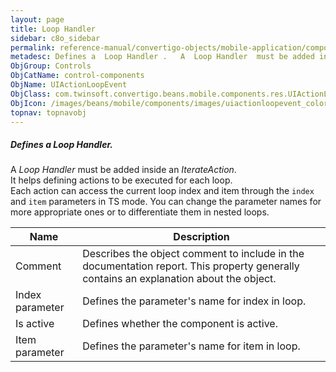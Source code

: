 ```yaml
---
layout: page
title: Loop Handler
sidebar: c8o_sidebar
permalink: reference-manual/convertigo-objects/mobile-application/components/control-components/loop-handler/
metadesc: Defines a  Loop Handler .   A  Loop Handler  must be added inside an  IterateAction . It helps defining actions to be executed for each loop.  Each ac
ObjGroup: Controls
ObjCatName: control-components
ObjName: UIActionLoopEvent
ObjClass: com.twinsoft.convertigo.beans.mobile.components.res.UIActionLoopEvent
ObjIcon: /images/beans/mobile/components/images/uiactionloopevent_color_32x32.png
topnav: topnavobj
---
```

##### Defines a <i>Loop Handler</i>. <br/>

 A <i>Loop Handler</i> must be added inside an <i>IterateAction</i>.<br/>
It helps defining actions to be executed for each loop.<br/>
 Each action can access the current loop index and item through the <code>index</code> and <code>item</code> parameters in TS mode. You can change the parameter names for more appropriate ones or to differentiate them in nested loops.

Name | Description 
--- | ---
Comment | Describes the object comment to include in the documentation report.  This property generally contains an explanation about the object. 
Index parameter | Defines the parameter's name for index in loop. 
Is active | Defines whether the component is active. 
Item parameter | Defines the parameter's name for item in loop. 

